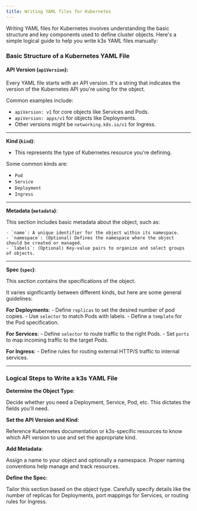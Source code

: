 ```yaml
---
title: Writing YAML files for Kubernetes
---
```


Writing YAML files for Kubernetes involves understanding the basic structure and key components used to define cluster objects. Here's a simple logical guide to help you write k3s YAML files manually:

### Basic Structure of a Kubernetes YAML File

#### API Version (`apiVersion`):

Every YAML file starts with an API version. It's a string that indicates the version of the Kubernetes API you're using for the object. 

Common examples include:

- `apiVersion: v1` for core objects like Services and Pods.
- `apiVersion: apps/v1` for objects like Deployments.
- Other versions might be `networking.k8s.io/v1` for Ingress.

---

**Kind (`kind`)**:
- This represents the type of Kubernetes resource you're defining. 

Some common kinds are:

- `Pod`
- `Service`
- `Deployment`
- `Ingress`

---

**Metadata (`metadata`)**:

This section includes basic metadata about the object, such as:

    - `name`: A unique identifier for the object within its namespace.
    - `namespace`: (Optional) Defines the namespace where the object should be created or managed.
    - `labels`: (Optional) Key-value pairs to organize and select groups of objects.

---

**Spec (`spec`)**:

This section contains the specifications of the object. 

It varies significantly between different kinds, but here are some general guidelines:

**For Deployments**:
    - Define `replicas` to set the desired number of pod copies.
    - Use `selector` to match Pods with labels.
    - Define a `template` for the Pod specification.

**For Services**:
    - Define `selector` to route traffic to the right Pods.
    - Set `ports` to map incoming traffic to the target Pods.

**For Ingress**:
    - Define rules for routing external HTTP/S traffic to internal services.

---

### Logical Steps to Write a k3s YAML File

**Determine the Object Type**:

Decide whether you need a Deployment, Service, Pod, etc. This dictates the fields you'll need.

**Set the API Version and Kind**:

Reference Kubernetes documentation or k3s-specific resources to know which API version to use and set the appropriate kind.

**Add Metadata**:

Assign a name to your object and optionally a namespace. Proper naming conventions help manage and track resources.

**Define the Spec**:

Tailor this section based on the object type. Carefully specify details like the number of replicas for Deployments, port mappings for Services, or routing rules for Ingress.
